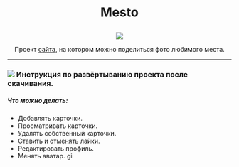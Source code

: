 # <p align="center">Mesto</p>
<p align="center"><img src="https://img.icons8.com/cute-clipart/64/000000/national-park.png"/></p>

<p align="center"> Проект <a href='https://artem-chumak.github.io/mesto/'>сайта</a>, на котором можно поделиться фото любимого места.</p>  

---
### <img src="https://img.icons8.com/plasticine/50/000000/refer-to-manual.png"/>  Инструкция по развёртыванию проекта после скачивания.

##### Что можно делать:
- Добавлять карточки.
- Просматривать карточки.
- Удалять собственный карточки.
- Ставить и отменять лайки.
- Редактировать профиль.
- Менять аватар.
gi
